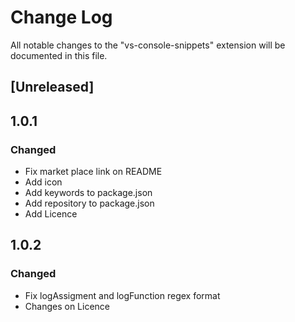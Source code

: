 # Change Log

All notable changes to the "vs-console-snippets" extension will be documented in this file.

## [Unreleased]

## 1.0.1
### Changed
- Fix market place link on README
- Add icon
- Add keywords to package.json
- Add repository to package.json
- Add Licence

## 1.0.2
### Changed
- Fix logAssigment and logFunction regex format
- Changes on Licence
